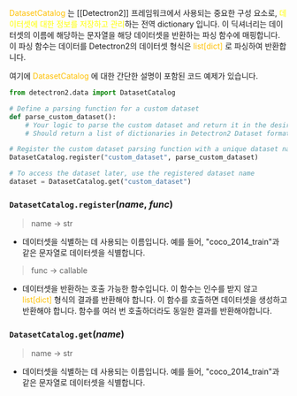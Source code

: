 <font color="#ffc000">DatasetCatalog</font> 는 [[Detectron2]] 프레임워크에서 사용되는 중요한 구성 요소로, <font color="#ffff00">데이터셋에 대한 정보를 저장하고 관리</font>하는 전역 dictionary 입니다. 이 딕셔너리는 데이터셋의 이름에 해당하는 문자열을 해당 데이터셋을 반환하는 파싱 함수에 매핑합니다. 이 파싱 함수는 데이터를 Detectron2의 데이터셋 형식은 <font color="#ffc000">list[dict]</font> 로 파싱하여 반환합니다.

여기에 <font color="#ffc000">DatasetCatalog</font> 에 대한 간단한 설명이 포함된 코드 예제가 있습니다.

```python
from detectron2.data import DatasetCatalog

# Define a parsing function for a custom dataset
def parse_custom_dataset():
    # Your logic to parse the custom dataset and return it in the desired format
    # Should return a list of dictionaries in Detectron2 Dataset format

# Register the custom dataset parsing function with a unique dataset name
DatasetCatalog.register("custom_dataset", parse_custom_dataset)

# To access the dataset later, use the registered dataset name
dataset = DatasetCatalog.get("custom_dataset")

```

### `DatasetCatalog.register`(_name_, _func_)
> name -> str
- 데이터셋을 식별하는 데 사용되는 이름입니다. 예를 들어, "coco_2014_train"과 같은 문자열로 데이터셋을 식별합니다.

> func -> callable
- 데이터셋을 반환하는 호출 가능한 함수입니다. 이 함수는 인수를 받지 않고 <font color="#ffc000">list[dict]</font> 형식의 결과를 반환해야 합니다. 이 함수를 호출하면 데이터셋을 생성하고 반환해야 합니다. 함수를 여러 번 호출하더라도 동일한 결과를 반환해야합니다.

### `DatasetCatalog.get`(_name_)
> name -> str
- 데이터셋을 식별하는 데 사용되는 이름입니다. 예를 들어, "coco_2014_train"과 같은 문자열로 데이터셋을 식별합니다.


